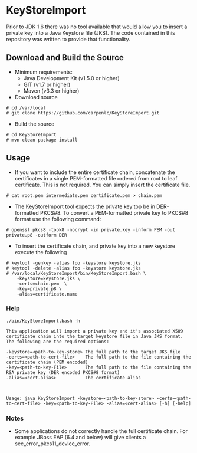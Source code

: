 # KeyStoreImport
Prior to JDK 1.6 there was no tool available that would allow you to insert a private key into a Java Keystore file (JKS).  The code contained in this repository was written to provide that functionality.
## Download and Build the Source
* Minimum requirements:
    * Java Development Kit (v1.5.0 or higher)
    * GIT (v1.7 or higher)
    * Maven (v3.3 or higher)
* Download source
```
# cd /var/local
# git clone https://github.com/carpenlc/KeyStoreImport.git
```
* Build the source
```
# cd KeyStoreImport
# mvn clean package install
```
## Usage
* If you want to include the entire certificate chain, concatenate the certificates in a single PEM-formatted file ordered from root to leaf certificate.  This is not required.  You can simply insert the certificate file.
```
# cat root.pem intermediate.pem certificate.pem > chain.pem
```
* The KeyStoreImport tool expects the private key top be in DER-formatted PKCS#8.   To convert a PEM-formatted private key to PKCS#8 format use the following command:
```
# openssl pkcs8 -topk8 -nocrypt -in private.key -inform PEM -out private.p8 -outform DER
```
* To insert the certificate chain, and private key into a new keystore execute the following
```
# keytool -genkey -alias foo -keystore keystore.jks
# keytool -delete -alias foo -keystore keystore.jks
# /var/local/KeyStoreImport/bin/KeyStoreImport.bash \
    -keystore=keystore.jks \
    -certs=chain.pem  \
    -key=private.p8 \
    -alias=certificate.name
```

### Help
```
./bin/KeyStoreImport.bash -h

This application will import a private key and it's associated X509 certificate chain into the target keystore file in Java JKS format.  The following are the required options:

-keystore=<path-to-key-store> The full path to the target JKS file
-certs=<path-to-cert-file>    The full path to the file containing the certificate chain (PEM encoded)
-key=<path-to-key-File>       The full path to the file containing the RSA private key (DER encoded PKCS#8 format)
-alias=<cert-alias>           The certificate alias



Usage: java KeyStoreImport -keystore=<path-to-key-store> -certs=<path-to-cert-file> -key=<path-to-key-File> -alias=<cert-alias> [-h] [-help]
```
### Notes
* Some applications do not correctly handle the full certificate chain.  For example JBoss EAP (6.4 and below) will give clients a sec_error_pkcs11_device_error.  
